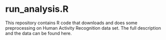 run_analysis.R
==============

This repository contains R code that downloads and does some preprocessing on Human Activity Recognition data set. The full description and the data can be found here.

